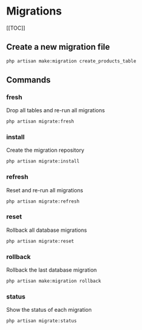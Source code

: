 # Migrations

[[TOC]]

## Create a new migration file

```bash
php artisan make:migration create_products_table
```

## Commands

### fresh

Drop all tables and re-run all migrations

```bash
php artisan migrate:fresh
```

### install

Create the migration repository

```bash
php artisan migrate:install
```

### refresh

Reset and re-run all migrations

```bash
php artisan migrate:refresh
```

### reset

Rollback all database migrations

```bash
php artisan migrate:reset
```

### rollback

Rollback the last database migration

```bash
php artisan make:migration rollback
```

### status

Show the status of each migration

```bash
php artisan migrate:status
```
